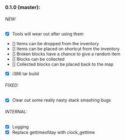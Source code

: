 ### 0.1.0 (master):

###### NEW:
* [x] Tools will wear out after using them
* [] Items can be dropped from the inventory
* [] Items can be placed on shortcut from the inventory
* [] Broken blocks have a chance to give a random item
* [] Blocks can be collected
* [] Collected blocks can be placed back to the map
* [x] i386 tar build

###### FIXED:
* [x] Clear out some really nasty stack smashing bugs

###### INTERNAL:
* [x] Logging
* [x] Replace gettimeofday with clock_gettime
